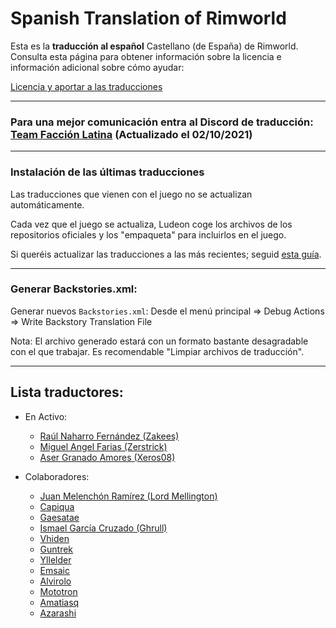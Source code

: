 # Spanish Translation of Rimworld
Esta es la **traducción al español** Castellano (de España) de Rimworld.
Consulta esta página para obtener información sobre la licencia e información adicional sobre cómo ayudar:

[Licencia y aportar a las traducciones](http://ludeon.com/forums/index.php?topic=2933.0)


---
### Para una mejor comunicación entra al Discord de traducción: [Team Facción Latina](https://discord.gg/EjK52KM) (Actualizado el 02/10/2021) 

---
### Instalación de las últimas traducciones
Las traducciones que vienen con el juego no se actualizan automáticamente.

Cada vez que el juego se actualiza, Ludeon coge los archivos de los repositorios oficiales y los "empaqueta" para incluirlos en el juego.

Si queréis actualizar las traducciones a las más recientes; seguid [esta guía](Instalation/InstallGuide.md).

---
### Generar **Backstories.xml**:
Generar nuevos `Backstories.xml`: Desde el menú principal => Debug Actions => Write Backstory Translation File

Nota: El archivo generado estará con un formato bastante desagradable con el que trabajar. Es recomendable "Limpiar archivos de traducción".

---
## Lista  traductores:
* En Activo:
	* [Raúl Naharro Fernández (Zakees)](https://github.com/Zakees)
	* [Miguel Angel Farias (Zerstrick)](https://github.com/Zerstrick)
	* [Aser Granado Amores (Xeros08)](https://github.com/Xeros08)

* Colaboradores:
	* [Juan Melenchón Ramírez (Lord Mellington)](https://github.com/LordMellington)
	* [Capiqua](https://github.com/capiqua)
	* [Gaesatae](https://github.com/Gaesatae) 
	* [Ismael García Cruzado (Ghrull)](https://github.com/Ghrull)
	* [Vhiden](https://github.com/Vhiden)
	* [Guntrek](https://github.com/Guntrek)
	* [Yllelder](https://github.com/Yllelder)
	* [Emsaic](https://github.com/Emsaic)
	* [Alvirolo](https://github.com/Alvirolo)
	* [Mototron](https://github.com/Mototron)
	* [Amatiasq](https://github.com/amatiasq)
	* [Azarashi](https://github.com/AzarashiEsp)
